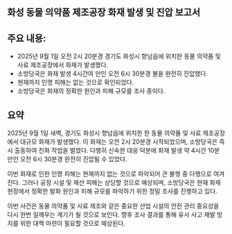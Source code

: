 ## 화성 동물 의약품 제조공장 화재 발생 및 진압 보고서

## 주요 내용:
*   2025년 9월 1일 오전 2시 20분경 경기도 화성시 향남읍에 위치한 동물 의약품 및 사료 제조공장에서 화재가 발생했다.
*   소방당국은 화재 발생 4시간여 만인 오전 6시 30분경 불을 완전히 진압했다.
*   현재까지 인명 피해는 없는 것으로 확인되었다.
*   소방당국은 화재의 정확한 원인과 피해 규모를 조사 중이다.

## 요약

2025년 9월 1일 새벽, 경기도 화성시 향남읍에 위치한 한 동물 의약품 및 사료 제조공장에서 대규모 화재가 발생했다. 이 화재는 오전 2시 20분경 시작되었으며, 소방당국은 즉시 출동하여 진화 작업을 벌였다. 다행히 신속한 대응 덕분에 화재 발생 약 4시간 10분 만인 오전 6시 30분경 완전히 진압될 수 있었다.

이번 화재로 인한 인명 피해는 현재까지 없는 것으로 파악되어 큰 불행 중 다행으로 여겨진다. 그러나 공장 시설 및 재산 피해는 상당할 것으로 예상되며, 소방당국은 현재 화재 현장에서 정확한 발화 원인과 피해 규모를 파악하기 위한 정밀 조사를 진행하고 있다.

이번 사건은 동물 의약품 및 사료 제조와 같은 중요한 산업 시설의 안전 관리 중요성을 다시 한번 일깨우는 계기가 될 것으로 보인다. 향후 조사 결과를 통해 유사 사고 재발 방지를 위한 대책 마련이 필요할 것으로 예상된다.